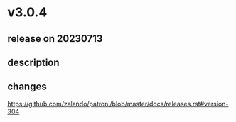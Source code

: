 # v3.0.4

## release on 20230713

## description

## changes

<a href="https://github.com/zalando/patroni/blob/master/docs/releases.rst#version-304">https://github.com/zalando/patroni/blob/master/docs/releases.rst#version-304</a>

